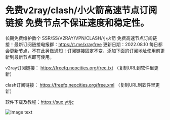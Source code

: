 # 免费v2ray/clash/小火箭高速节点订阅链接 免费节点不保证速度和稳定性。
长期免费维护数个 SSR/SS/V2RAY/VPN/CLASH/小火箭 免费高速节点订阅链接！最新订阅链接电报群：https://t.me/xrayfree
更新日期：2022.08.10 每日都会更新节点，不在此另做通知！订阅链接固定不变，添加下面的订阅地址使用前更新到最新节点即可使用。

v2ray订阅链接：
https://freefq.neocities.org/free.txt （复制URL到软件里更新）

clash订阅链接：
https://freefq.neocities.org/free.xml （复制URL到软件里更新）


软件下载及教程：https://suo.yt/jc

![Image text](https://github.com/xrayfree/free-ssr-ss-v2ray-vpn-clash/blob/main/TT.jpg)


